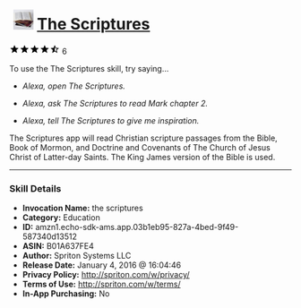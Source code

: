 # &nbsp;<img src="skill_icon" alt="The Scriptures icon" width="36"> [The Scriptures](http://alexa.amazon.com/#skills/amzn1.echo-sdk-ams.app.03b1eb95-827a-4bed-9f49-587340d13512)
![4.1 stars](../../images/ic_star_black_18dp_1x.png)![4.1 stars](../../images/ic_star_black_18dp_1x.png)![4.1 stars](../../images/ic_star_black_18dp_1x.png)![4.1 stars](../../images/ic_star_black_18dp_1x.png)![4.1 stars](../../images/ic_star_half_black_18dp_1x.png) 6

To use the The Scriptures skill, try saying...

* *Alexa, open The Scriptures.*

* *Alexa, ask The Scriptures to read Mark chapter 2.*

* *Alexa, tell The Scriptures to give me inspiration.*

The Scriptures app will read Christian scripture passages from the Bible, Book of Mormon, and Doctrine and Covenants of The Church of Jesus Christ of Latter-day Saints.  The King James version of the Bible is used.

***

### Skill Details

* **Invocation Name:** the scriptures
* **Category:** Education
* **ID:** amzn1.echo-sdk-ams.app.03b1eb95-827a-4bed-9f49-587340d13512
* **ASIN:** B01A637FE4
* **Author:** Spriton Systems LLC
* **Release Date:** January 4, 2016 @ 16:04:46
* **Privacy Policy:** http://spriton.com/w/privacy/
* **Terms of Use:** http://spriton.com/w/terms/
* **In-App Purchasing:** No
